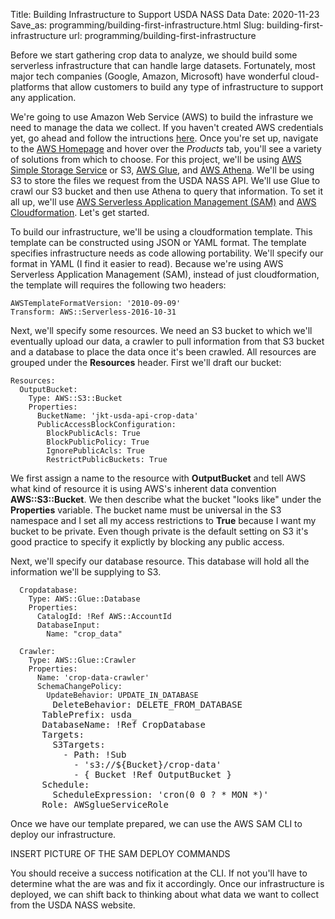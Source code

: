 Title: Building Infrastructure to Support USDA NASS Data
Date: 2020-11-23
Save_as: programming/building-first-infrastructure.html
Slug: building-first-infrastructure
url: programming/building-first-infrastructure

Before we start gathering crop data to analyze, we should build some serverless infrastructure that can handle large datasets. Fortunately, most major tech companies (Google, Amazon, Microsoft) have wonderful cloud-platforms that allow customers to build any type of infrastructure to support any application.

We're going to use Amazon Web Service (AWS) to build the infrasture we need to manage the data we collect. If you haven't created AWS credentials yet, go ahead and follow the intructions <a href="https://portal.aws.amazon.com/billing/signup#/start" class="inlinelink">here</a>. Once you're set up, navigate to the <a href="https://aws.amazon.com" class="inlinelink">AWS Homepage</a> and hover over the *Products* tab, you'll see a variety of solutions from which to choose. For this project, we'll be using <a href="https://aws.amazon.com/s3" class="inlinelink">AWS Simple Storage Service</a> or S3, <a href="https://aws.amazon.com/glue/?nc2=h_ql_prod_an_glu&whats-new-cards.sort-by=item.additionalFields.postDateTime&whats-new-cards.sort-order=desc" class="inlinelink">AWS Glue</a>, and <a href="https://aws.amazon.com/athena/?nc2=h_ql_prod_an_ath&whats-new-cards.sort-by=item.additionalFields.postDateTime&whats-new-cards.sort-order=desc" class="inlinelink">AWS Athena</a>. We'll be using S3 to store the files we request from the USDA NASS API. We'll use Glue to crawl our S3 bucket and then use Athena to query that information. To set it all up, we'll use <a href="https://docs.aws.amazon.com/serverless-application-model/?id=docs_gateway" class="inlinelink">AWS Serverless Application Management (SAM)</a> and <a href="https://aws.amazon.com/cloudformation/?nc2=h_ql_prod_mg_cfA" class="inlinelink">AWS Cloudformation</a>.
Let's get started.

To build our infrastructure, we'll be using a cloudformation template. This template can be constructed using JSON or YAML format. The template specifies infrastructure needs as code allowing portability. We'll specify our format in YAML (I find it easier to read). Because we're using AWS Serverless Application Management (SAM), instead of just cloudformation, the template will requires the following two headers:
<pre class="setpre">
<code class="aws-infrastructure-code"><span class="infra-variable">AWSTemplateFormatVersion</span><span class="colon">:</span><span class="infra-string-value"> '2010-09-09'</span>
<span class="infra-variable">Transform</span><span class="colon">:</span><span class="infra-noq-string-value"> AWS::Serverless-2016-10-31</span></code>
</pre>
Next, we'll specify some resources. We need an S3 bucket to which we'll eventually upload our data, a crawler to pull information from that S3 bucket and a database to place the data once it's been crawled. All resources are grouped under the **Resources** header. First we'll draft our bucket:
<pre class="setpre">
<code class="aws-infrastructure-code"><span class="infra-variable">Resources</span><span class="colon">:</span>
  <span class="infra-variable">OutputBucket</span><span class="colon">:</span>
    <span class="infra-variable">Type</span><span class="colon">:</span><span class="infra-noq-string-value"> AWS::S3::Bucket</span>
    <span class="infra-variable">Properties</span><span class="colon">:</span>
      <span class="infra-variable">BucketName</span><span class="colon">:</span><span class="infra-string-value"> 'jkt-usda-api-crop-data'</span>
      <span class="infra-variable">PublicAccessBlockConfiguration</span><span class="colon">:</span>
        <span class="infra-variable">BlockPublicAcls</span><span class="colon">:</span><span class="infra-noq-string-value"> True</span>
        <span class="infra-variable">BlockPublicPolicy</span><span class="colon">:</span><span class="infra-noq-string-value"> True</span>
        <span class="infra-variable">IgnorePublicAcls</span><span class="colon">:</span><span class="infra-noq-string-value"> True</span>
        <span class="infra-variable">RestrictPublicBuckets</span><span class="colon">:</span><span class="infra-noq-string-value"> True</span></code>
</pre>
We first assign a name to the resource with **OutputBucket** and tell AWS what kind of resource it is using AWS's inherent data convention **AWS::S3::Bucket**. We then describe what the bucket "looks like" under the **Properties** variable. The bucket name must be universal in the S3 namespace and I set all my access restrictions to **True** because I want my bucket to be private. Even though private is the default setting on S3 it's good practice to specify it explictly by blocking any public access.

Next, we'll specify our database resource. This database will hold all the information we'll be supplying to S3.
<pre class="setpre">
<code class="aws-infrastructure-code">  <span class="infra-variable">Cropdatabase</span><span class="colon">:</span>
    <span class="infra-variable">Type</span><span class="colon">:</span><span class="infra-noq-string-value"> AWS::Glue::Database</span>
    <span class="infra-variable">Properties</span><span class="colon">:</span>
      <span class="infra-variable">CatalogId</span><span class="colon">:</span><span class="aws-intrinsic-func"> !Ref</span><span class="infra-noq-string-value"> AWS::AccountId </span>
      <span class="infra-variable">DatabaseInput</span><span class="colon">:</span>
        <span class="infra-variable">Name</span><span class="colon">:</span><span class="infra-string-value"> "crop_data"</span></code>
</pre>

<pre class="setpre">
<code class="aws-infrastructure-code">  <span class="infra-variable">Crawler</span><span class="colon">:</span>
    <span class="infra-variable">Type</span><span class="colon">:</span><span class="infra-noq-string-value"> AWS::Glue::Crawler</span>
    <span class="infra-variable">Properties</span><span class="colon">:</span>
      <span class="infra-variable">Name</span><span class="colon">:</span><span class="infra-string-value"> 'crop-data-crawler' </span>
      <span class="infra-variable">SchemaChangePolicy</span><span class="colon">:</span>
        <span class="infra-variable">UpdateBehavior</span><span class="colon">:</span><span class="infra-noq-string-value"> UPDATE_IN_DATABASE</span></code>
        <span class="infra-variable">DeleteBehavior</span><span class="colon">:</span><span class="infra-noq-string-value"> DELETE_FROM_DATABASE</span></code>
      <span class="infra-variable">TablePrefix</span><span class="colon">:</span><span class="infra-noq-string-value"> usda_</span></code>
      <span class="infra-variable">DatabaseName</span><span class="colon">:</span><span class="aws-intrinsic-func"> !Ref</span><span class="infra-noq-string-value"> CropDatabase</span>
      <span class="infra-variable">Targets</span><span class="colon">:</span>
        <span class="infra-variable">S3Targets</span><span class="colon">:</span>
          <span class="infra-list-dash">-</span><span class="infra-variable"> Path</span><span class="colon">:</span><span class="aws-intrinsic-func"> !Sub</span>
            <span class="infra-list-dash">-</span><span class="infra-string-value"> 's3://${Bucket}/crop-data'</span>
            <span class="infra-list-dash">-</span><span class="colon"> { </span><span class="infra-string-value">Bucket</span><span class="colon":</span><span class="infra-noq-string-value"> !Ref OutputBucket</span><span class="colon"> }</span>
      <span class="infra-variable">Schedule</span><span class="colon">:</span>
        <span class="infra-variable">ScheduleExpression</span><span class="colon">:</span><span class="infra-string-value"> 'cron(0 0 ? * MON *)' </span>
      <span class="infra-variable">Role</span><span class="colon">:</span><span class="infra-noq-string-value"> AWSglueServiceRole</span></code>
</pre>
Once we have our template prepared, we can use the AWS SAM CLI to deploy our infrastructure.

INSERT PICTURE OF THE SAM DEPLOY COMMANDS

You should receive a success notification at the CLI. If not you'll have to determine what the are was and fix it accordingly. Once our infrastructure is deployed, we can shift back to thinking about what data we want to collect from the USDA NASS website. 
